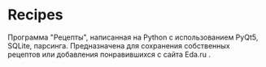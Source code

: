 # Recipes

Программа "Рецепты", написанная на Python с использованием PyQt5, SQLite, парсинга. 
Предназначена для сохранения собственных рецептов или добавления понравившихся с сайта Eda.ru .
